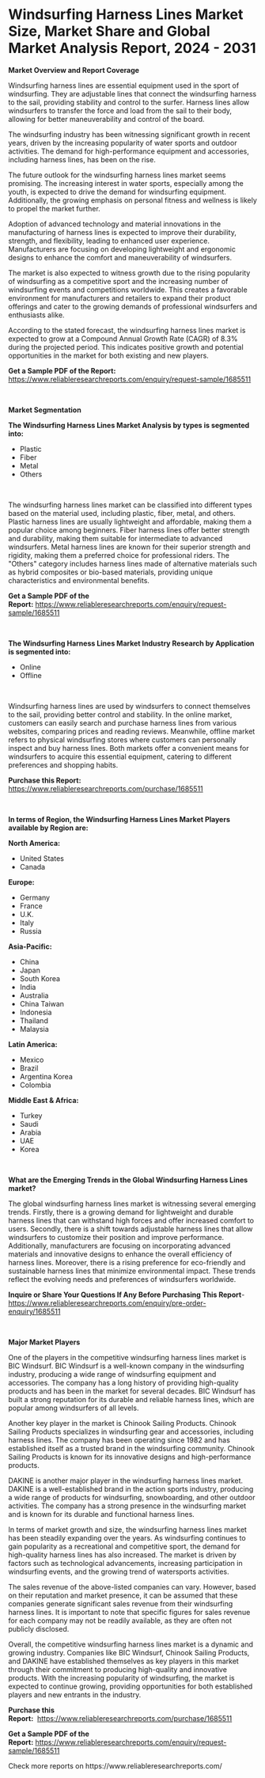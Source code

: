 <p><h1>Windsurfing Harness Lines Market Size, Market Share and Global Market Analysis Report, 2024 - 2031</h1></p><p><strong>Market Overview and Report Coverage</strong></p>
<p><p>Windsurfing harness lines are essential equipment used in the sport of windsurfing. They are adjustable lines that connect the windsurfing harness to the sail, providing stability and control to the surfer. Harness lines allow windsurfers to transfer the force and load from the sail to their body, allowing for better maneuverability and control of the board.</p><p>The windsurfing industry has been witnessing significant growth in recent years, driven by the increasing popularity of water sports and outdoor activities. The demand for high-performance equipment and accessories, including harness lines, has been on the rise.</p><p>The future outlook for the windsurfing harness lines market seems promising. The increasing interest in water sports, especially among the youth, is expected to drive the demand for windsurfing equipment. Additionally, the growing emphasis on personal fitness and wellness is likely to propel the market further.</p><p>Adoption of advanced technology and material innovations in the manufacturing of harness lines is expected to improve their durability, strength, and flexibility, leading to enhanced user experience. Manufacturers are focusing on developing lightweight and ergonomic designs to enhance the comfort and maneuverability of windsurfers.</p><p>The market is also expected to witness growth due to the rising popularity of windsurfing as a competitive sport and the increasing number of windsurfing events and competitions worldwide. This creates a favorable environment for manufacturers and retailers to expand their product offerings and cater to the growing demands of professional windsurfers and enthusiasts alike.</p><p>According to the stated forecast, the windsurfing harness lines market is expected to grow at a Compound Annual Growth Rate (CAGR) of 8.3% during the projected period. This indicates positive growth and potential opportunities in the market for both existing and new players.</p></p>
<p><strong>Get a Sample PDF of the Report:</strong> <a href="https://www.reliableresearchreports.com/enquiry/request-sample/1685511">https://www.reliableresearchreports.com/enquiry/request-sample/1685511</a></p>
<p>&nbsp;</p>
<p><strong>Market Segmentation</strong></p>
<p><strong>The Windsurfing Harness Lines Market Analysis by types is segmented into:</strong></p>
<p><ul><li>Plastic</li><li>Fiber</li><li>Metal</li><li>Others</li></ul></p>
<p>&nbsp;</p>
<p><p>The windsurfing harness lines market can be classified into different types based on the material used, including plastic, fiber, metal, and others. Plastic harness lines are usually lightweight and affordable, making them a popular choice among beginners. Fiber harness lines offer better strength and durability, making them suitable for intermediate to advanced windsurfers. Metal harness lines are known for their superior strength and rigidity, making them a preferred choice for professional riders. The "Others" category includes harness lines made of alternative materials such as hybrid composites or bio-based materials, providing unique characteristics and environmental benefits.</p></p>
<p><strong>Get a Sample PDF of the Report:</strong>&nbsp;<a href="https://www.reliableresearchreports.com/enquiry/request-sample/1685511">https://www.reliableresearchreports.com/enquiry/request-sample/1685511</a></p>
<p>&nbsp;</p>
<p><strong>The Windsurfing Harness Lines Market Industry Research by Application is segmented into:</strong></p>
<p><ul><li>Online</li><li>Offline</li></ul></p>
<p>&nbsp;</p>
<p><p>Windsurfing harness lines are used by windsurfers to connect themselves to the sail, providing better control and stability. In the online market, customers can easily search and purchase harness lines from various websites, comparing prices and reading reviews. Meanwhile, offline market refers to physical windsurfing stores where customers can personally inspect and buy harness lines. Both markets offer a convenient means for windsurfers to acquire this essential equipment, catering to different preferences and shopping habits.</p></p>
<p><strong>Purchase this Report:</strong>&nbsp; <a href="https://www.reliableresearchreports.com/purchase/1685511">https://www.reliableresearchreports.com/purchase/1685511</a></p>
<p>&nbsp;</p>
<p><strong>In terms of Region, the Windsurfing Harness Lines Market Players available by Region are:</strong></p>
<p>
    <p> <strong> North America: </strong>
        <ul>
            <li>United States</li>
            <li>Canada</li>
        </ul>
        </p> 
    <p> <strong> Europe: </strong>
        <ul>
            <li>Germany</li>
            <li>France</li>
            <li>U.K.</li>
            <li>Italy</li>
            <li>Russia</li>
        </ul>
        </p> 
    <p> <strong> Asia-Pacific: </strong>
        <ul>
            <li>China</li>
            <li>Japan</li>
            <li>South Korea</li>
            <li>India</li>
            <li>Australia</li>
            <li>China Taiwan</li>
            <li>Indonesia</li>
            <li>Thailand</li>
            <li>Malaysia</li>
        </ul>
        </p> 
    <p> <strong> Latin America: </strong>
        <ul>
            <li>Mexico</li>
            <li>Brazil</li>
            <li>Argentina Korea</li>
            <li>Colombia</li>
        </ul>
        </p> 
    <p> <strong> Middle East & Africa: </strong>
        <ul>
            <li>Turkey</li>
            <li>Saudi</li>
            <li>Arabia</li>
            <li>UAE</li>
            <li>Korea</li>
        </ul>
    </p>
    </p>
<p>&nbsp;</p>
<p><strong>What are the Emerging Trends in the Global Windsurfing Harness Lines market?</strong></p>
<p><p>The global windsurfing harness lines market is witnessing several emerging trends. Firstly, there is a growing demand for lightweight and durable harness lines that can withstand high forces and offer increased comfort to users. Secondly, there is a shift towards adjustable harness lines that allow windsurfers to customize their position and improve performance. Additionally, manufacturers are focusing on incorporating advanced materials and innovative designs to enhance the overall efficiency of harness lines. Moreover, there is a rising preference for eco-friendly and sustainable harness lines that minimize environmental impact. These trends reflect the evolving needs and preferences of windsurfers worldwide.</p></p>
<p><strong>Inquire or Share Your Questions If Any Before Purchasing This Report</strong>- <a href="https://www.reliableresearchreports.com/enquiry/pre-order-enquiry/1685511">https://www.reliableresearchreports.com/enquiry/pre-order-enquiry/1685511</a></p>
<p>&nbsp;</p>
<p><strong>Major Market Players</strong></p>
<p><p>One of the players in the competitive windsurfing harness lines market is BIC Windsurf. BIC Windsurf is a well-known company in the windsurfing industry, producing a wide range of windsurfing equipment and accessories. The company has a long history of providing high-quality products and has been in the market for several decades. BIC Windsurf has built a strong reputation for its durable and reliable harness lines, which are popular among windsurfers of all levels.</p><p>Another key player in the market is Chinook Sailing Products. Chinook Sailing Products specializes in windsurfing gear and accessories, including harness lines. The company has been operating since 1982 and has established itself as a trusted brand in the windsurfing community. Chinook Sailing Products is known for its innovative designs and high-performance products.</p><p>DAKINE is another major player in the windsurfing harness lines market. DAKINE is a well-established brand in the action sports industry, producing a wide range of products for windsurfing, snowboarding, and other outdoor activities. The company has a strong presence in the windsurfing market and is known for its durable and functional harness lines.</p><p>In terms of market growth and size, the windsurfing harness lines market has been steadily expanding over the years. As windsurfing continues to gain popularity as a recreational and competitive sport, the demand for high-quality harness lines has also increased. The market is driven by factors such as technological advancements, increasing participation in windsurfing events, and the growing trend of watersports activities.</p><p>The sales revenue of the above-listed companies can vary. However, based on their reputation and market presence, it can be assumed that these companies generate significant sales revenue from their windsurfing harness lines. It is important to note that specific figures for sales revenue for each company may not be readily available, as they are often not publicly disclosed.</p><p>Overall, the competitive windsurfing harness lines market is a dynamic and growing industry. Companies like BIC Windsurf, Chinook Sailing Products, and DAKINE have established themselves as key players in this market through their commitment to producing high-quality and innovative products. With the increasing popularity of windsurfing, the market is expected to continue growing, providing opportunities for both established players and new entrants in the industry.</p></p>
<p><strong>Purchase this Report:</strong>&nbsp;&nbsp;<a href="https://www.reliableresearchreports.com/purchase/1685511">https://www.reliableresearchreports.com/purchase/1685511</a></p>
<p></p>
<p><strong>Get a Sample PDF of the Report:</strong>&nbsp;<a href="https://www.reliableresearchreports.com/enquiry/request-sample/1685511">https://www.reliableresearchreports.com/enquiry/request-sample/1685511</a></p>
<p>Check more reports on https://www.reliableresearchreports.com/</p>